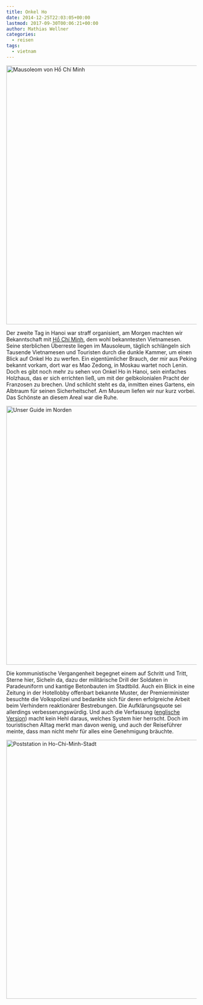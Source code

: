 ```yaml
---
title: Onkel Ho
date: 2014-12-25T22:03:05+00:00
lastmod: 2017-09-30T00:06:21+00:00
author: Mathias Wellner
categories:
  - reisen
tags:
  - vietnam
---
```

<a data-flickr-embed="true"  href="https://www.flickr.com/photos/mwellner/34094012882/in/dateposted-public/" title="Mausoleom von Hồ Chí Minh"><img src="https://c1.staticflickr.com/3/2864/34094012882_b50104cd18_b.jpg" width="1024" height="683" alt="Mausoleom von Hồ Chí Minh"></a>

Der zweite Tag in Hanoi war straff organisiert, am Morgen machten wir Bekanntschaft mit <a href="http://de.wikipedia.org/wiki/H%E1%BB%93_Ch%C3%AD_Minh" title="Hồ Chí Minh" target="_blank">Hồ Chí Minh</a>, dem wohl bekanntesten Vietnamesen. Seine sterblichen Überreste liegen im Mausoleum, täglich schlängeln sich Tausende Vietnamesen und Touristen durch die dunkle Kammer, um einen Blick auf Onkel Ho zu werfen. Ein eigentümlicher Brauch, der mir aus Peking bekannt vorkam, dort war es Mao Zedong, in Moskau wartet noch Lenin. Doch es gibt noch mehr zu sehen von Onkel Ho in Hanoi, sein einfaches Holzhaus, das er sich errichten ließ, um mit der gelbkolonialen Pracht der Franzosen zu brechen. Und schlicht steht es da, inmitten eines Gartens, ein Albtraum für seinen Sicherheitschef. Am Museum liefen wir nur kurz vorbei. Das Schönste an diesem Areal war die Ruhe. 

<a data-flickr-embed="true"  href="https://www.flickr.com/photos/mwellner/34120592821/in/dateposted-public/" title="Unser Guide im Norden"><img src="https://c1.staticflickr.com/3/2812/34120592821_547b34c9e7_b.jpg" width="1024" height="683" alt="Unser Guide im Norden"></a>

Die kommunistische Vergangenheit begegnet einem auf Schritt und Tritt, Sterne hier, Sicheln da, dazu der militärische Drill der Soldaten in Paradeuniform und kantige Betonbauten im Stadtbild. Auch ein Blick in eine Zeitung in der Hotellobby offenbart bekannte Muster, der Premierminister besuchte die Volkspolizei und bedankte sich für deren erfolgreiche Arbeit beim Verhindern reaktionärer Bestrebungen. Die Aufklärungsquote sei allerdings verbesserungswürdig. Und auch die Verfassung (<a href="http://www.chinhphu.vn/portal/page/portal/English/TheSocialistRepublicOfVietnam/AboutVietnam/AboutVietnamDetail?categoryId=10000103&#038;articleId=10001012" title="About Vietnam" target="_blank">englische Version</a>) macht kein Hehl daraus, welches System hier herrscht. Doch im touristischen Alltag merkt man davon wenig, und auch der Reiseführer meinte, dass man nicht mehr für alles eine Genehmigung bräuchte.

<a data-flickr-embed="true" href="https://www.flickr.com/photos/mwellner/34208791696/in/dateposted-public/" title="Poststation in Ho-Chi-Minh-Stadt"><img src="https://c1.staticflickr.com/3/2875/34208791696_0e4329d6bd_b.jpg" width="1024" height="683" alt="Poststation in Ho-Chi-Minh-Stadt"></a>

<script async src="//embedr.flickr.com/assets/client-code.js" charset="utf-8"></script>
